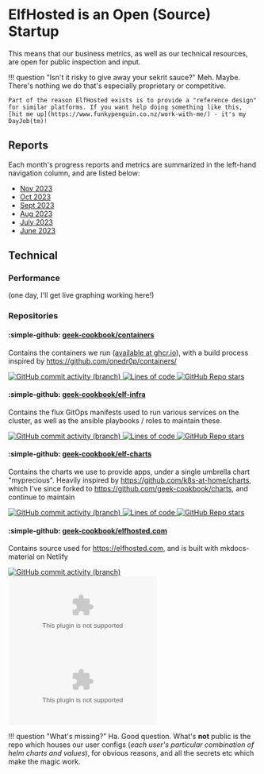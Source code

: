 # ElfHosted is an Open (Source) Startup

This means that our business metrics, as well as our technical resources, are open for public inspection and input.

!!! question "Isn't it risky to give away your sekrit sauce?"
    Meh. Maybe. There's nothing we do that's especially proprietary or competitive.
    
    Part of the reason ElfHosted exists is to provide a "reference design" for similar platforms. If you want help doing something like this, [hit me up](https://www.funkypenguin.co.nz/work-with-me/) - it's my DayJob(tm)!

## Reports

Each month's progress reports and metrics are summarized in the left-hand navigation column, and are listed below:

* [Nov 2023](/open/nov-2023/)
* [Oct 2023](/open/oct-2023/)
* [Sept 2023](/open/september-2023/)
* [Aug 2023](/open/august-2023/)
* [July 2023](/open/july-2023/)
* [June 2023](/open/june-2023/)

## Technical

### Performance

(one day, I'll get live graphing working here!)

### Repositories

#### :simple-github: [geek-cookbook/containers](https://github.com/geek-cookbook/containers) 

Contains the containers we run ([available at ghcr.io](https://github.com/orgs/geek-cookbook/packages)), with a build process inspired by https://github.com/onedr0p/containers/

[![GitHub commit activity (branch)](https://img.shields.io/github/commit-activity/w/geek-cookbook/containers/main)
![Lines of code](https://img.shields.io/tokei/lines/github/geek-cookbook/containers)
![GitHub Repo stars](https://img.shields.io/github/stars/geek-cookbook/containers)](https://github.com/geek-cookbook/containers)
 
#### :simple-github: [geek-cookbook/elf-infra](https://github.com/geek-cookbook/elf-infra)

Contains the flux GitOps manifests used to run various services on the cluster, as well as the ansible playbooks / roles to maintain these.

[![GitHub commit activity (branch)](https://img.shields.io/github/commit-activity/w/geek-cookbook/elf-infra/main)
![Lines of code](https://img.shields.io/tokei/lines/github/geek-cookbook/elf-infra)
![GitHub Repo stars](https://img.shields.io/github/stars/geek-cookbook/elf-infra)](https://github.com/geek-cookbook/elf-infra)

#### :simple-github: [geek-cookbook/elf-charts](https://github.com/geek-cookbook/elf-charts)

Contains the charts we use to provide apps, under a single umbrella chart "myprecious". Heavily inspired by https://github.com/k8s-at-home/charts, which I've since forked to https://github.com/geek-cookbook/charts, and continue to maintain

[![GitHub commit activity (branch)](https://img.shields.io/github/commit-activity/w/geek-cookbook/elf-charts/main)
![Lines of code](https://img.shields.io/tokei/lines/github/geek-cookbook/elf-charts)
![GitHub Repo stars](https://img.shields.io/github/stars/geek-cookbook/elf-charts)](https://github.com/geek-cookbook/elf-charts)

#### :simple-github: [geek-cookbook/elfhosted.com](https://github.com/geek-cookbook/elfhosted.com)

Contains source used for https://elfhosted.com, and is built with mkdocs-material on Netlify

[![GitHub commit activity (branch)](https://img.shields.io/github/commit-activity/w/geek-cookbook/elfhosted.com/main)
![Lines of code](https://img.shields.io/tokei/lines/github/geek-cookbook/elfhosted.com)
![GitHub Repo stars](https://img.shields.io/github/stars/geek-cookbook/elfhosted.com)](https://github.com/geek-cookbook/elfhosted.com)

!!! question "What's missing?"
    Ha. Good question. What's **not** public is the repo which houses our user configs (*each user's particular combination of helm charts and values*), for obvious reasons, and all the secrets etc which make the magic work.